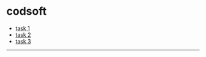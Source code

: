 # codsoft

- [task 1](https://sanandiyayash.github.io/codsoft/task1/Landing_page/)
- [task 2](https://portfolio-qd69.onrender.com/)
- [task 3](https://sanandiyayash.github.io/codsoft/task3/calculator/)
---
